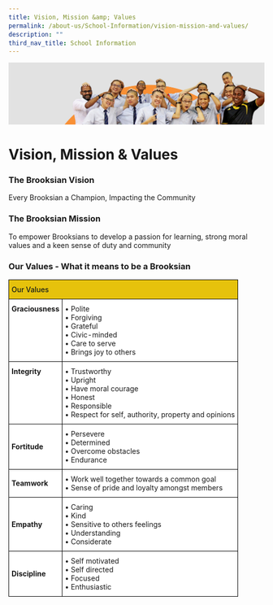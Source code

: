 ```yaml
---
title: Vision, Mission &amp; Values
permalink: /about-us/School-Information/vision-mission-and-values/
description: ""
third_nav_title: School Information
---
```

![](/images/about_us.jpg)


Vision, Mission &amp; Values
========================


### The Brooksian Vision

Every Brooksian a Champion, Impacting the Community

### The Brooksian Mission

To empower Brooksians to develop a passion for learning, strong moral values and a keen sense of duty and community

### Our Values - What it means to be a Brooksian


<style type="text/css">
.tg {border-collapse: collapse; border-spacing: 0;}
.tg td {border-color: black; border-style: solid; border-width: 1px;
  overflow: hidden; padding: 10px 5px; word-break: normal;}
.tg th {border-color: black; border-style: solid; border-width: 1px;
  font-weight: normal; overflow: hidden; padding: 10px 5px; word-break: normal;}
.tg .tg-hj3n {background-color: #E6C20C; color: #141D1C; font-weight: bold; text-align: left; vertical-align: middle;}
.tg .tg-8rcp {background-color: #FFF; font-weight: bold; text-align: left; vertical-align: middle;}
.tg .tg-dgl5 {background-color: #FFF; font-weight: bold; text-align: left; vertical-align: top;}
.tg .tg-ktyi {background-color: #FFF; text-align: left; vertical-align: top;}
</style>

<table class="tg">
<thead>
  <tr>
    <th class="tg-hj3n" colspan="2"><span style="font-weight:500;color:#141D1C;background-color:#E6C20C">Our Values</span></th>
  </tr>
</thead>
<tbody>
  <tr>
    <td class="tg-dgl5">Graciousness</td>
    <td class="tg-ktyi">• Polite<br>• Forgiving<br>• Grateful<br>• Civic-minded<br>• Care to serve<br>• Brings joy to others</td>
  </tr>
  <tr>
    <td class="tg-dgl5">Integrity</td>
    <td class="tg-ktyi">• Trustworthy<br>• Upright<br>• Have moral courage<br>• Honest<br>• Responsible<br>• Respect for self, authority, property and opinions</td>
  </tr>
  <tr>
    <td class="tg-8rcp"><span style="color:#000;background-color:#FFF"> </span>Fortitude</td>
    <td class="tg-ktyi">• Persevere<br>• Determined<br>• Overcome obstacles<br>• Endurance </td>
  </tr>
  <tr>
    <td class="tg-8rcp"><span style="color:#000;background-color:#FFF"> </span>Teamwork</td>
    <td class="tg-ktyi">• Work well together towards a common goal<br>• Sense of pride and loyalty amongst members</td>
  </tr>
  <tr>
    <td class="tg-8rcp"><span style="color:#000;background-color:#FFF"> </span>Empathy</td>
    <td class="tg-ktyi">• Caring<br>• Kind<br>• Sensitive to others feelings<br>• Understanding <br>• Considerate </td>
  </tr>
  <tr>
    <td class="tg-8rcp"><span style="color:#000;background-color:#FFF"> </span>Discipline</td>
    <td class="tg-ktyi">• Self motivated<br>• Self directed<br>• Focused <br>• Enthusiastic </td>
  </tr>
</tbody>
</table>

